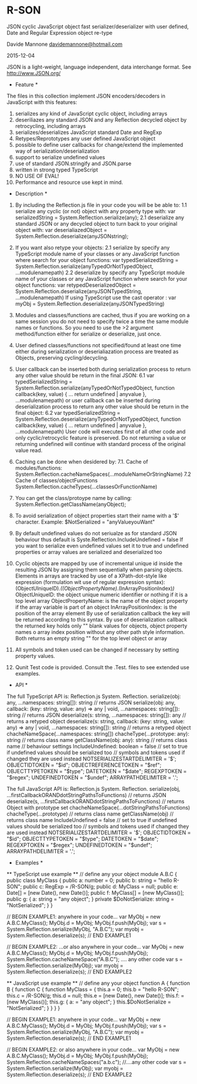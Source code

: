 # R-SON
JSON cyclic JavaScript object fast serializer/deserializer with user defined, Date and Regular Expression object re-type

Davide Mannone
davidemannone@hotmail.com

2015-12-04


JSON is a light-weight, language independent, data interchange format.
See http://www.JSON.org/


* Feature *

The files in this collection implement JSON encoders/decoders in JavaScript 
with this features:
1. serializes any kind of JavaScript cyclic object, including arrays
2. deseriliazes any standard JSON and any Reflection decycled object by 
   retrocycling, including arrays 
3. serializes/deserializes JavaScript standard Date and RegExp
4. Retypes/Reprototypes any user defined JavaScript object
5. possible to define user callbacks for change/extend the implemented
   way of serialization/deserialization
6. support to serialize undefined values
7. use of standard JSON.stringify and JSON.parse
8. written in strong typed TypeScript
9. NO USE OF EVAL!
10. Performance and resource use kept in mind.

* Description *

1. By including the Reflection.js file in your code you will be be able to:
1.1 serialize any cyclic (or not) object with any property type with: 
    var serializedString = System.Reflection.serialize(any);
2.1 deserialize any standard JSON or any decycled object to turn back to
    your original object with: 
    var deserialiazedObject = System.Reflection.deserialize(anyJSONstring);

2. If you want also retype your objects:
2.1 serialize by specify any TypeScript module name of your classes or
    any JavaScript function where search for your object functions:
    var typedSerializedString = System.Reflection.serialize(anyTypedOrNotTypedObject, ...modulenamepath)
2.2 deserialize by specify any TypeScript module name of your classes or
    any JavaScript function where search for your object functions:
    var retypedDeserializedObject = System.Reflection.deserialize(anyJSONTypedString, ...modulenamepath)
    If using TypeScript use the cast operator <yourClass>:
    var myObj = <myObjClass>System.Reflection.deserialize(anyJSONTypedString)
    
3. Modules and classes/functions are cached, thus if you are working on 
   a same session you do not need to specify twice a time the same module 
   names or functions. So you need to use the >2 argument method/function
   either for serialize or deserialize, just once.

5. User defined classes/functions not specified/found at least one time 
   either during serialization or deserialiazation process are treated as 
   Objects, preserving cycling/decycling. 

6. User callback can be inserted both during serialization process to return
   any other value should be return in the final JSON:
6.1    var typedSerializedString = System.Reflection.serialize(anyTypedOrNotTypedObject, function callback(key, value) { 
                                     ...
                                     return undefined | anyvalue
                                   }, ...modulenamepath)
   or user callback can be inserted during deserialization process to return
   any other value should be return in the final object:
6.2    var typedSerializedString = System.Reflection.deserialize(anyTypedOrNotTypedObject, function callback(key, value) { 
                                     ...
                                     return undefined | anyvalue
                                   }, ...modulenamepath)
   User code will executes first of all other code and only cyclic/retrocyclic
   feature is preserved. Do not returning a value or returning undefined will 
   continue with standard process of the original value read.

7. Caching can be done when desidered by:
7.1.  Cache of modules/functions:
      System.Reflection.cacheNameSpaces(...moduleNameOrStringName)
7.2   Cache of classes/objectFunctions
      System.Reflection.cacheTypes(...classesOrFunctionName)

8. You can get the class/protoype name by calling:
   System.Reflection.getClassName(anyObject);

9. To avoid serialization of object properties start their name with a
   '$' character. Example: $NotSerialized = "anyValueyouWant"

10. By default undefined values do not seriualze as for standard JSON
    behaviour thus default is Syste.Reflection.IncludeUndefined = false
    If you want to serialize even undefined values set it to true and
    undefined properties or array values are serialized and
    deserialized too

11. Cyclic objects are mapped by use of incremental unique id inside
    the resulting JSON by assigning them sequentially when parsing objects.
    Elements in arrays are tracked by use of a XPath-dot-style like 
    expression (formulation wit use of regular expression 
    syntax):
    (ObjectUIniqueID)*.((ObjectPropertyName)*.(InArrayPositionIndex)*)*
    ObjectUniqueID: the object unique numeric identifier or nothing 
                    if it is a top level array 
    ObjectPropertyName: is the name of the object property if the
                        array variable is part of an object
    InArrayPositionIndex: is the position of the array element
    By use of serialization callback the key will be returned according
    to this syntax.
    By use of deserialization callback the returned key holds only
    "" blank values for objects, object property names o array index position
    without any other path style information.
    Both returns an empty string "" for the top level object or array 

13. All symbols and token used can be changed if necessary by setting
    property values.

12. Qunit Test code is provided. Consult the .Test. files to see
    extended use examples.




* API *

The full TypeScript API is:
Reflection.js
  System.
    Reflection.
      serialize(obj: any, ...namespaces: string[]): string  // returns JSON
      serialize(obj: any, callback: (key: string, value: any) => any | void, ...namespaces: string[]): string  // returns JSON
      deserialize(s: string, ...namespaces: string[]): any  // returns a retyped object
      deserialize(s: string, callback: (key: string, value: any) => any | void, ...namespaces: string[]): string  // returns a retyped object
      chacheNameSpace(...namespaces: string[])
      chacheType(...prototype: any): string  // returns class name
      getClassName(obj: any): string  // returns class name
      // behaviour settings
      IncludeUndefined: boolean = false  // set to true if undefined values should be serialized too
      // symbols and tokens used if changed they are used instead
      NOTSERIALIZESTARTDELIMITER = '$';
      OBJECTIDTOKEN = "$id";
      OBJECTREFERENCETOKEN = "$ref";
      OBJECTTYPETOKEN = "$type";
      DATETOKEN = "$date";
      REGEXPTOKEN = "$regex";
      UNDEFINEDTOKEN = "$undef";
      ARRAYPATHDELIMITER = '.';

The full JavaScript API is:
Reflection.js
  System.
    Reflection.
      serialize(obj, ...firstCallbackORANDdotStringPathsToFunctions)  // returns JSON
      deserialize(s, ...firstCallbackORANDdotStringPathsToFunctions)  // returns Object with prototype set
      chacheNameSpace(...dotStringPathsToFunctions)
      chacheType(...prototype)  // returns class name
      getClassName(obj)  // returns class name
      IncludeUndefined = false  // set to true if undefined values should be serialized too
      // symbols and tokens used if changed they are used instead
      NOTSERIALIZESTARTDELIMITER = '$';
      OBJECTIDTOKEN = "$id";
      OBJECTTYPETOKEN = "$type";
      DATETOKEN = "$date";
      REGEXPTOKEN = "$regex";
      UNDEFINEDTOKEN = "$undef";
      ARRAYPATHDELIMITER = '.';
 

* Examples *

** TypeScript use example **
// define any your object
module A.B.C {
   public class MyClass {
      public a: number = 0;
      public b: string = "hello R-SON";
      public c: RegExp = /R-SON/g;
      public d: MyClass = null;
      public e: Date[] = [new Date(), new Date()];
      public f: MyClass[] = [new MyClass()];
      public g: {
         a: string = "any object";
      }
      private $DoNotSerialize: string = "NotSerialized";
   }
}

// BEGIN EXAMPLE1: anywhere in your code...
var MyObj = new A.B.C.MyClass();
MyObj.d = MyObj;
MyObj.f.push(MyObj);
var s = System.Reflection.serialize(MyObj, "A.B.C");
var myobj = System.Reflection.deserialize(s);
// END EXAMPLE1

// BEGIN EXAMPLE2: ...or also anywhere in your code...
var MyObj = new A.B.C.MyClass();
MyObj.d = MyObj;
MyObj.f.push(MyObj);
System.Reflection.cacheNameSpace("A.B.C");
.... any other code
var s = System.Reflection.serialize(MyObj);
var myobj = System.Reflection.deserialize(s);
// END EXAMPLE2


** JavaScript use example **
// define any your object
function A {
   function B {
      function C {
         function MyClass = {
            this.a = 0;
            this.b = "hello R-SON";
            this.c = /R-SON/g;
            this.d = null;
            this.e = [new Date(), new Date()];
            this.f: = [new MyClass()];
            this.g: {
               a: = "any object";
            }
            this.$DoNotSerialize = "NotSerialized";
         }
      }
   }
}

// BEGIN EXAMPLE1: anywhere in your code...
var MyObj = new A.B.C.MyClass();
MyObj.d = MyObj;
MyObj.f.push(MyObj);
var s = System.Reflection.serialize(MyObj, "A.B.C");
var myobj = System.Reflection.deserialize(s);
// END EXAMPLE1



// BEGIN EXAMPLE2: or also anywhere in your code...
var MyObj = new A.B.C.MyClass();
MyObj.d = MyObj;
MyObj.f.push(MyObj);
System.Reflection.cacheNameSpaces("a.b.c");
//....any other code
var s = System.Reflection.serialize(MyObj);
var myobj = System.Reflection.deserialize(s);
// END EXAMPLE2
